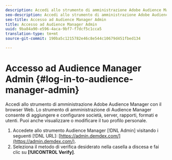 ```yaml
---
description: Accedi allo strumento di amministrazione Adobe Audience Manager con il browser Web. Lo strumento di amministrazione di Audience Manager consente di aggiungere e configurare società, server, rapporti, formati e utenti. Puoi anche visualizzare o modificare il tuo profilo personale.
seo-description: Accedi allo strumento di amministrazione Adobe Audience Manager con il browser Web. Lo strumento di amministrazione di Audience Manager consente di aggiungere e configurare società, server, rapporti, formati e utenti. Puoi anche visualizzare o modificare il tuo profilo personale.
seo-title: Accesso ad Audience Manager Admin
title: Accesso ad Audience Manager Admin
uuid: 9ba84a90-e596-4aca-9bf7-f7dcf5c1cca5
translation-type: tm+mt
source-git-commit: 190ba5c1215782e46c8e544c10679d451fbed134

---
```



# Accesso ad Audience Manager Admin {#log-in-to-audience-manager-admin}

Accedi allo strumento di amministrazione Adobe Audience Manager con il browser Web. Lo strumento di amministrazione di Audience Manager consente di aggiungere e configurare società, server, rapporti, formati e utenti. Puoi anche visualizzare o modificare il tuo profilo personale.

<!-- t_login.xml -->

1. Accedete allo strumento Audience Manager [!DNL Admin] visitando i seguenti [!DNL URL]: [https://admin.demdex.com/](https://admin.demdex.com/).
1. Seleziona il metodo di verifica desiderato nella casella a discesa e fai clic su **[!UICONTROL Verify]**.
